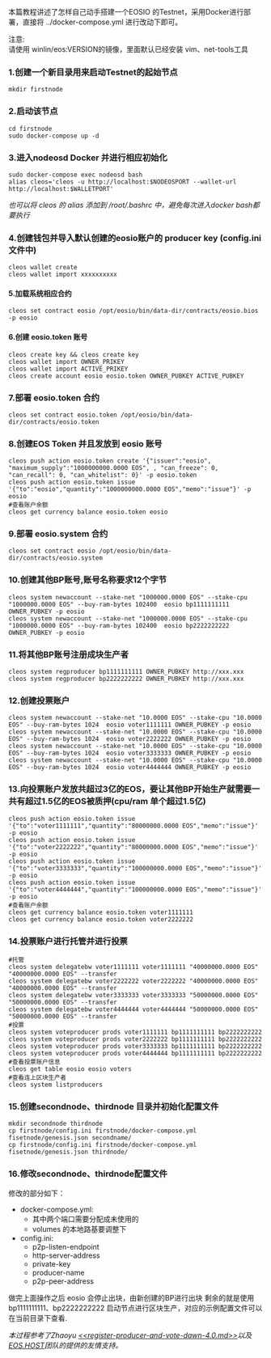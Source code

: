 本篇教程讲述了怎样自己动手搭建一个EOSIO 的Testnet，采用Docker进行部署，直接将 ../docker-compose.yml 进行改动下即可。  

注意:  
    请使用 winlin/eos:VERSION的镜像，里面默认已经安装 vim、net-tools工具  

### 1.创建一个新目录用来启动Testnet的起始节点
```
mkdir firstnode
```
### 2.启动该节点
```
cd firstnode
sudo docker-compose up -d
```
### 3.进入nodeosd Docker 并进行相应初始化
```
sudo docker-compose exec nodeosd bash
alias cleos='cleos -u http://localhost:$NODEOSPORT --wallet-url http://localhost:$WALLETPORT'
```
*也可以将 cleos 的 alias 添加到 /root/.bashrc 中，避免每次进入docker bash都要执行*

### 4.创建钱包并导入默认创建的eosio账户的 producer key (config.ini文件中)
```
cleos wallet create
cleos wallet import xxxxxxxxxx
```
#### 5.加载系统相应合约
```
cleos set contract eosio /opt/eosio/bin/data-dir/contracts/eosio.bios -p eosio
```
#### 6.创建 eosio.token 账号
```
cleos create key && cleos create key
cleos wallet import OWNER_PRIKEY
cleos wallet import ACTIVE_PRIKEY
cleos create account eosio eosio.token OWNER_PUBKEY ACTIVE_PUBKEY
```
### 7.部署 eosio.token 合约
```
cleos set contract eosio.token /opt/eosio/bin/data-dir/contracts/eosio.token
```
### 8.创建EOS Token 并且发放到 eosio 账号
```
cleos push action eosio.token create '{"issuer":"eosio", "maximum_supply":"1000000000.0000 EOS", , "can_freeze": 0, "can_recall": 0, "can_whitelist": 0}' -p eosio.token
cleos push action eosio.token issue '{"to":"eosio","quantity":"1000000000.0000 EOS","memo":"issue"}' -p eosio
#查看账户余额
cleos get currency balance eosio.token eosio
```
### 9.部署 eosio.system 合约
```
cleos set contract eosio /opt/eosio/bin/data-dir/contracts/eosio.system
```
### 10.创建其他BP账号,账号名称要求12个字节
```
cleos system newaccount --stake-net "1000000.0000 EOS" --stake-cpu "1000000.0000 EOS" --buy-ram-bytes 102400  eosio bp1111111111 OWNER_PUBKEY -p eosio
cleos system newaccount --stake-net "1000000.0000 EOS" --stake-cpu "1000000.0000 EOS" --buy-ram-bytes 102400  eosio bp2222222222 OWNER_PUBKEY -p eosio
```
### 11.将其他BP账号注册成块生产者
```
cleos system regproducer bp1111111111 OWNER_PUBKEY http://xxx.xxx
cleos system regproducer bp2222222222 OWNER_PUBKEY http://xxx.xxx
```
### 12.创建投票账户
```
cleos system newaccount --stake-net "10.0000 EOS" --stake-cpu "10.0000 EOS" --buy-ram-bytes 1024  eosio voter1111111 OWNER_PUBKEY -p eosio
cleos system newaccount --stake-net "10.0000 EOS" --stake-cpu "10.0000 EOS" --buy-ram-bytes 1024  eosio voter2222222 OWNER_PUBKEY -p eosio
cleos system newaccount --stake-net "10.0000 EOS" --stake-cpu "10.0000 EOS" --buy-ram-bytes 1024  eosio voter3333333 OWNER_PUBKEY -p eosio
cleos system newaccount --stake-net "10.0000 EOS" --stake-cpu "10.0000 EOS" --buy-ram-bytes 1024  eosio voter4444444 OWNER_PUBKEY -p eosio
```
### 13.向投票账户发放共超过3亿的EOS，要让其他BP开始生产就需要一共有超过1.5亿的EOS被质押(cpu/ram 单个超过1.5亿)
```
cleos push action eosio.token issue '{"to":"voter1111111","quantity":"80000000.0000 EOS","memo":"issue"}' -p eosio
cleos push action eosio.token issue '{"to":"voter2222222","quantity":"80000000.0000 EOS","memo":"issue"}' -p eosio
cleos push action eosio.token issue '{"to":"voter3333333","quantity":"100000000.0000 EOS","memo":"issue"}' -p eosio
cleos push action eosio.token issue '{"to":"voter4444444","quantity":"100000000.0000 EOS","memo":"issue"}' -p eosio
#查看账户余额
cleos get currency balance eosio.token voter1111111
cleos get currency balance eosio.token voter2222222
```
### 14.投票账户进行托管并进行投票
```
#托管
cleos system delegatebw voter1111111 voter1111111 "40000000.0000 EOS"  "40000000.0000 EOS" --transfer
cleos system delegatebw voter2222222 voter2222222 "40000000.0000 EOS"  "40000000.0000 EOS" --transfer
cleos system delegatebw voter3333333 voter3333333 "50000000.0000 EOS"  "50000000.0000 EOS" --transfer
cleos system delegatebw voter4444444 voter4444444 "50000000.0000 EOS"  "50000000.0000 EOS" --transfer
#投票
cleos system voteproducer prods voter1111111 bp1111111111 bp2222222222
cleos system voteproducer prods voter2222222 bp1111111111 bp2222222222
cleos system voteproducer prods voter3333333 bp1111111111 bp2222222222
cleos system voteproducer prods voter4444444 bp1111111111 bp2222222222
#查看投票账户信息
cleos get table eosio eosio voters
#查看连上区块生产者
cleos system listproducers
```
### 15.创建secondnode、thirdnode 目录并初始化配置文件
```
mkdir secondnode thirdnode
cp firstnode/config.ini firstnode/docker-compose.yml fisetnode/genesis.json secondname/
cp firstnode/config.ini firstnode/docker-compose.yml fisetnode/genesis.json thirdnode/
```
### 16.修改secondnode、thirdnode配置文件
修改的部分如下：
* docker-compose.yml: 
    * 其中两个端口需要分配成未使用的
    * volumes 的本地路基要调整下
* config.ini:
    * p2p-listen-endpoint 
    * http-server-address 
    * private-key
    * producer-name
    * p2p-peer-address

做完上面操作之后 eosio 会停止出块，由新创建的BP进行出块
剩余的就是使用 bp1111111111、bp2222222222 启动节点进行区块生产，对应的示例配置文件可以在当前目录下查看.

*本过程参考了Zhaoyu [<<register-producer-and-vote-dawn-4.0.md>>](https://gist.github.com/JohnnyZhao/147636a325118ccc51da48e9e8e68de7)以及[EOS.HOST](https://eos.host/)团队的提供的友情支持。*


